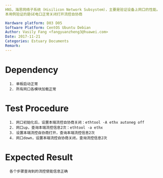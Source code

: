 ```yaml
---
HNS，海思网络子系统（Hisilicon Network Subsystem），主要是验证设备上网口的性能。
本用例验证的是GE电口正常关闭打开流控自协商

Hardware platform: D03 D05  
Software Platform: CentOS Ubuntu Debian 
Author: Vasily Fang <fangyuanzheng3@huawei.com>  
Date: 2017-11-21
Categories: Estuary Documents  
Remark:
---
```


# Dependency
```
  1. 单板启动正常
  2. 所有网口各模块加载正常
```

# Test Procedure
```
  1. 网口初始化后，设置本端流控自协商关闭：ethtool -A ethx autoneg off
  2. 网口up，查询本端流控信息2次：ethtool -a ethx 
  3. 设置本端流控自协商打开，查询本端流控信息2次
  4. 网口down，设置本端流控自协商关闭，查询流控信息2次
```

# Expected Result
```
  各个步骤查询到的流控使能信息正确
```
